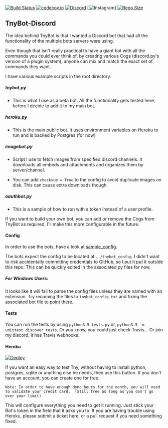 [![Build Status](https://travis-ci.org/00firestar00/TnyBot-Discord.svg?branch=master)](https://travis-ci.org/00firestar00/TnyBot-Discord)
[![codecov.io](http://codecov.io/gh/00firestar00/TnyBot-Discord/coverage.svg?branch=master)](https://codecov.io/gh/00firestar00/TnyBot-Discord?branch=master)
[![Discord](https://discordapp.com/api/guilds/809327062116335636/widget.png)](https://discord.gg/bHcdkr5wXg)
[![Instagram](https://instagram.com/ini.pfff/instagram.png)]
[![Repo Size](github.com.svg)](https://github.com/settings/repositories/size)

## TnyBot-Discord
The idea behind TnyBot is that I wanted a Discord bot that had all the functionality of the multiple bots servers were using.

Even though that isn't really practical to have a giant bot with all the commands you could ever think of,
by creating various Cogs (discord.py's version of a plugin system), anyone can mix and match the exact set of commands they want.

I have various example scripts in the root directory.
##### tnybot.py
- This is what I use as a beta bot. All the functionality gets tested here, before I decide to add it to my main bot.

##### heroku.py 
- This is the main public bot. It uses environment variables on Heroku to run and is backed by Postgres (for now)

##### imagebot.py 
- Script I use to fetch images from specified discord channels. 
It downloads all embeds and attachments and organizes them by server/channel. 

- You can add `checksum = True` to the config to avoid duplicate images on disk. This can cause extra downloads though.

##### oauthbot.py
- This is a sample of how to run with a token instead of a user profile.
 
 
If you want to build your own bot, you can add or remove the Cogs from TnyBot as required.
I'll make this more configurable in the future.

#### Config
In order to use the bots, have a look at [sample_config](https://github.com/X-PrCx12/TnyBot-Discord/blob/master/sample_config).

The bots expect the config to be located at `../tnybot_config`.
I didn't want to risk accidentally committing credentials to GitHub, so I put it put it outside this repo. 
This can be quickly edited in the associated py files for now.

##### For Windows Users:
It looks like it will fail to parse the config files unless they are named with an extension. Try renaming the files to `tnybot_config.txt` and fixing the associated bot file to point there.

#### Tests
You can run the tests by using `python3.5 tests.py` or, `python3.5 -m unittest discover tests`.
Or you know, you could just check Travis... Or join my discord, it has Travis webhooks.

#### Heroku
[![Deploy](https://www.herokucdn.com/deploy/button.svg)](https://heroku.com/deploy?template=https://github.com/X-PrCx12/TnyBot-Discord)

If you want an easy way to test Tny, without having to install python, postgres, sqlite or anything else he needs,
then use this button. If you don't have an account, you can create one for free. 

`Note: In order to have enough dyno hours for the month, you will need to validate your credit card. 
(Still free as long as you don't go over your limit)`

This will configure everything you need to get it running. Just stick your Bot's token in the field that it asks you to.
If you are having trouble using Heroku, please submit a ticket here, or a pull request if you need something fixed.

